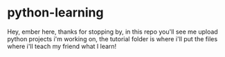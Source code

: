 # python-learning

Hey, ember here, thanks for stopping by, in this repo you'll see me upload python projects i'm working on, the tutorial folder is where i'll put the files where i'll teach my friend what I learn!

